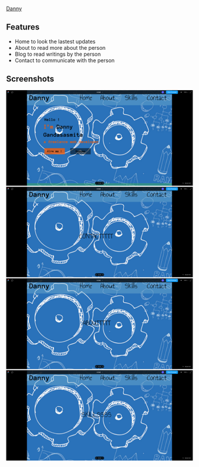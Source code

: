 [Danny](https://www.figma.com/file/lXsow9Br29ZpajgwXpoMke/HOME?node-id=1%3A2)

## Features

- Home to look the lastest updates
- About to read more about the person
- Blog to read writings by the person
- Contact to communicate with the person

## Screenshots

![Home](https://github.com/dannyGan/personal-website/blob/master/images/pw1.png)
![Contact](https://github.com/dannyGan/personal-website/blob/master/images/pw2.png)
![About](https://github.com/dannyGan/personal-website/blob/master/images/pw3.png)
![Skills](https://github.com/dannyGan/personal-website/blob/master/images/pw4.png)